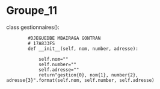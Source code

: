 # Groupe_11
class gestionnaires():
    

            #DJEGUEDBE MBAIRAGA GONTRAN
            # 17A833FS
            def __init__(self, nom, number, adresse):
        
                self.nom=""
                self.number=""
                self.adresse=""
                return"gestion{0}, nom{1}, number{2}, adresse{3}".format(self.nom, self.number, self.adresse)
    
